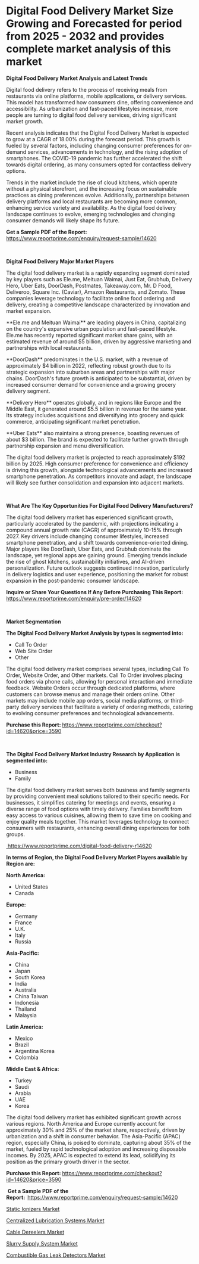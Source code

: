 <p><h1>Digital Food Delivery Market Size Growing and Forecasted for period from 2025 - 2032 and provides complete market analysis of this market</h1></p><p><strong>Digital Food Delivery Market Analysis and Latest Trends</strong></p>
<p><p>Digital food delivery refers to the process of receiving meals from restaurants via online platforms, mobile applications, or delivery services. This model has transformed how consumers dine, offering convenience and accessibility. As urbanization and fast-paced lifestyles increase, more people are turning to digital food delivery services, driving significant market growth.</p><p>Recent analysis indicates that the Digital Food Delivery Market is expected to grow at a CAGR of 18.00% during the forecast period. This growth is fueled by several factors, including changing consumer preferences for on-demand services, advancements in technology, and the rising adoption of smartphones. The COVID-19 pandemic has further accelerated the shift towards digital ordering, as many consumers opted for contactless delivery options.</p><p>Trends in the market include the rise of cloud kitchens, which operate without a physical storefront, and the increasing focus on sustainable practices as dining preferences evolve. Additionally, partnerships between delivery platforms and local restaurants are becoming more common, enhancing service variety and availability. As the digital food delivery landscape continues to evolve, emerging technologies and changing consumer demands will likely shape its future.</p></p>
<p><strong>Get a Sample PDF of the Report:&nbsp;</strong> <a href="https://www.reportprime.com/enquiry/request-sample/14620?utm_campaign=2752&utm_medium=2&utm_source=Github&utm_content=ia&utm_term=20032025&utm_id=digital-food-delivery">https://www.reportprime.com/enquiry/request-sample/14620</a></p>
<p>&nbsp;</p>
<p><strong>Digital Food Delivery Major Market Players</strong></p>
<p><p>The digital food delivery market is a rapidly expanding segment dominated by key players such as Ele.me, Meituan Waimai, Just Eat, Grubhub, Delivery Hero, Uber Eats, DoorDash, Postmates, Takeaway.com, Mr. D Food, Deliveroo, Square Inc. (Caviar), Amazon Restaurants, and Zomato. These companies leverage technology to facilitate online food ordering and delivery, creating a competitive landscape characterized by innovation and market expansion.</p><p>**Ele.me and Meituan Waimai** are leading players in China, capitalizing on the country's expansive urban population and fast-paced lifestyle. Ele.me has recently reported significant market share gains, with an estimated revenue of around $5 billion, driven by aggressive marketing and partnerships with local restaurants. </p><p>**DoorDash** predominates in the U.S. market, with a revenue of approximately $4 billion in 2022, reflecting robust growth due to its strategic expansion into suburban areas and partnerships with major chains. DoorDash's future growth is anticipated to be substantial, driven by increased consumer demand for convenience and a growing grocery delivery segment.</p><p>**Delivery Hero** operates globally, and in regions like Europe and the Middle East, it generated around $5.5 billion in revenue for the same year. Its strategy includes acquisitions and diversifying into grocery and quick commerce, anticipating significant market penetration.</p><p>**Uber Eats** also maintains a strong presence, boasting revenues of about $3 billion. The brand is expected to facilitate further growth through partnership expansion and menu diversification.</p><p>The digital food delivery market is projected to reach approximately $192 billion by 2025. High consumer preference for convenience and efficiency is driving this growth, alongside technological advancements and increased smartphone penetration. As competitors innovate and adapt, the landscape will likely see further consolidation and expansion into adjacent markets.</p></p>
<p>&nbsp;</p>
<p><strong>What Are The Key Opportunities For Digital Food Delivery Manufacturers?</strong></p>
<p><p>The digital food delivery market has experienced significant growth, particularly accelerated by the pandemic, with projections indicating a compound annual growth rate (CAGR) of approximately 10-15% through 2027. Key drivers include changing consumer lifestyles, increased smartphone penetration, and a shift towards convenience-oriented dining. Major players like DoorDash, Uber Eats, and Grubhub dominate the landscape, yet regional apps are gaining ground. Emerging trends include the rise of ghost kitchens, sustainability initiatives, and AI-driven personalization. Future outlook suggests continued innovation, particularly in delivery logistics and user experience, positioning the market for robust expansion in the post-pandemic consumer landscape.</p></p>
<p><strong>Inquire or Share Your Questions If Any Before Purchasing This Report:</strong> <a href="https://www.reportprime.com/enquiry/pre-order/14620?utm_campaign=2752&utm_medium=2&utm_source=Github&utm_content=ia&utm_term=20032025&utm_id=digital-food-delivery">https://www.reportprime.com/enquiry/pre-order/14620</a></p>
<p>&nbsp;</p>
<p><strong>Market Segmentation</strong></p>
<p><strong>The Digital Food Delivery Market Analysis by types is segmented into:</strong></p>
<p><ul><li>Call To Order</li><li>Web Site Order</li><li>Other</li></ul></p>
<p><p>The digital food delivery market comprises several types, including Call To Order, Website Order, and Other markets. Call To Order involves placing food orders via phone calls, allowing for personal interaction and immediate feedback. Website Orders occur through dedicated platforms, where customers can browse menus and manage their orders online. Other markets may include mobile app orders, social media platforms, or third-party delivery services that facilitate a variety of ordering methods, catering to evolving consumer preferences and technological advancements.</p></p>
<p><strong>Purchase this Report:&nbsp;</strong><a href="https://www.reportprime.com/checkout?id=14620&price=3590&utm_campaign=2752&utm_medium=2&utm_source=Github&utm_content=ia&utm_term=20032025&utm_id=digital-food-delivery">https://www.reportprime.com/checkout?id=14620&price=3590</a></p>
<p>&nbsp;</p>
<p><strong>The Digital Food Delivery Market Industry Research by Application is segmented into:</strong></p>
<p><ul><li>Business</li><li>Family</li></ul></p>
<p><p>The digital food delivery market serves both business and family segments by providing convenient meal solutions tailored to their specific needs. For businesses, it simplifies catering for meetings and events, ensuring a diverse range of food options with timely delivery. Families benefit from easy access to various cuisines, allowing them to save time on cooking and enjoy quality meals together. This market leverages technology to connect consumers with restaurants, enhancing overall dining experiences for both groups.</p></p>
<p><a href="https://www.reportprime.com/digital-food-delivery-r14620?utm_campaign=2752&utm_medium=2&utm_source=Github&utm_content=ia&utm_term=20032025&utm_id=digital-food-delivery">&nbsp;https://www.reportprime.com/digital-food-delivery-r14620</a></p>
<p><strong>In terms of Region, the Digital Food Delivery Market Players available by Region are:</strong></p>
<p>
    <p> <strong> North America: </strong>
        <ul>
            <li>United States</li>
            <li>Canada</li>
        </ul>
        </p> 
    <p> <strong> Europe: </strong>
        <ul>
            <li>Germany</li>
            <li>France</li>
            <li>U.K.</li>
            <li>Italy</li>
            <li>Russia</li>
        </ul>
        </p> 
    <p> <strong> Asia-Pacific: </strong>
        <ul>
            <li>China</li>
            <li>Japan</li>
            <li>South Korea</li>
            <li>India</li>
            <li>Australia</li>
            <li>China Taiwan</li>
            <li>Indonesia</li>
            <li>Thailand</li>
            <li>Malaysia</li>
        </ul>
        </p> 
    <p> <strong> Latin America: </strong>
        <ul>
            <li>Mexico</li>
            <li>Brazil</li>
            <li>Argentina Korea</li>
            <li>Colombia</li>
        </ul>
        </p> 
    <p> <strong> Middle East & Africa: </strong>
        <ul>
            <li>Turkey</li>
            <li>Saudi</li>
            <li>Arabia</li>
            <li>UAE</li>
            <li>Korea</li>
        </ul>
    </p>
    </p>
<p><p>The digital food delivery market has exhibited significant growth across various regions. North America and Europe currently account for approximately 30% and 25% of the market share, respectively, driven by urbanization and a shift in consumer behavior. The Asia-Pacific (APAC) region, especially China, is poised to dominate, capturing about 35% of the market, fueled by rapid technological adoption and increasing disposable incomes. By 2025, APAC is expected to extend its lead, solidifying its position as the primary growth driver in the sector.</p></p>
<p><strong>Purchase this Report: </strong><a href="https://www.reportprime.com/checkout?id=14620&price=3590&utm_campaign=2752&utm_medium=2&utm_source=Github&utm_content=ia&utm_term=20032025&utm_id=digital-food-delivery">https://www.reportprime.com/checkout?id=14620&price=3590</a></p>
<p>&nbsp;<strong>Get a Sample PDF of the Report:&nbsp;&nbsp;</strong><a href="https://www.reportprime.com/enquiry/request-sample/14620?utm_campaign=2752&utm_medium=2&utm_source=Github&utm_content=ia&utm_term=20032025&utm_id=digital-food-delivery">https://www.reportprime.com/enquiry/request-sample/14620</a></p>
<p><strong></strong></p>
<p><p><a href="https://www.linkedin.com/pulse/foreign-market-opportunities-dynamics-analysis-static-pdkde?utm_campaign=2752&utm_medium=2&utm_source=Github&utm_content=ia&utm_term=20032025&utm_id=digital-food-delivery">Static Ionizers Market</a></p><p><a href="https://www.linkedin.com/pulse/centralized-lubrication-systems-market-analysis-application-lsgqf?utm_campaign=2752&utm_medium=2&utm_source=Github&utm_content=ia&utm_term=20032025&utm_id=digital-food-delivery">Centralized Lubrication Systems Market</a></p><p><a href="https://www.linkedin.com/pulse/current-state-cable-dereelers-market-size-trends-projected-3p2ff?utm_campaign=2752&utm_medium=2&utm_source=Github&utm_content=ia&utm_term=20032025&utm_id=digital-food-delivery">Cable Dereelers Market</a></p><p><a href="https://www.linkedin.com/pulse/navigating-slurry-supply-system-market-expert-analysis-forecast-bwhfe?utm_campaign=2752&utm_medium=2&utm_source=Github&utm_content=ia&utm_term=20032025&utm_id=digital-food-delivery">Slurry Supply System Market</a></p><p><a href="https://www.linkedin.com/pulse/data-global-combustible-gas-leak-detectors-markets-share-size-ydjpe?utm_campaign=2752&utm_medium=2&utm_source=Github&utm_content=ia&utm_term=20032025&utm_id=digital-food-delivery">Combustible Gas Leak Detectors Market</a></p></p>